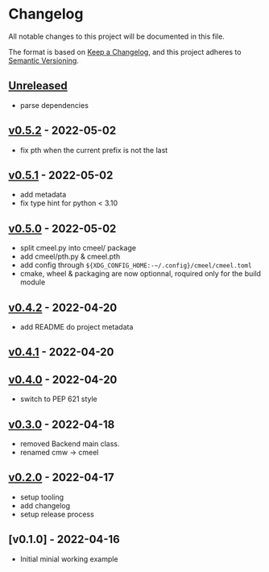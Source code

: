 # Changelog

All notable changes to this project will be documented in this file.

The format is based on [Keep a Changelog](https://keepachangelog.com/en/1.0.0/),
and this project adheres to [Semantic Versioning](https://semver.org/spec/v2.0.0.html).

## [Unreleased]

- parse dependencies

## [v0.5.2] - 2022-05-02

- fix pth when the current prefix is not the last

## [v0.5.1] - 2022-05-02

- add metadata
- fix type hint for python < 3.10

## [v0.5.0] - 2022-05-02

- split cmeel.py into cmeel/ package
- add cmeel/pth.py & cmeel.pth
- add config through `${XDG_CONFIG_HOME:-~/.config}/cmeel/cmeel.toml`
- cmake, wheel & packaging are now optionnal, roquired only for the build module

## [v0.4.2] - 2022-04-20

- add README do project metadata

## [v0.4.1] - 2022-04-20

## [v0.4.0] - 2022-04-20

- switch to PEP 621 style

## [v0.3.0] - 2022-04-18

- removed Backend main class.
- renamed cmw -> cmeel

## [v0.2.0] - 2022-04-17

- setup tooling
- add changelog
- setup release process

## [v0.1.0] - 2022-04-16

- Initial minial working example

[Unreleased]: https://github.com/nim65s/cmeel/compare/v0.4.2...main
[v0.5.2]: https://github.com/nim65s/cmeel/compare/v0.5.1...v0.5.2
[v0.5.1]: https://github.com/nim65s/cmeel/compare/v0.5.0...v0.5.1
[v0.5.0]: https://github.com/nim65s/cmeel/compare/v0.4.3...v0.5.0
[v0.4.2]: https://github.com/nim65s/cmeel/compare/v0.4.1...v0.4.2
[v0.4.1]: https://github.com/nim65s/cmeel/compare/v0.4.0...v0.4.1
[v0.4.0]: https://github.com/nim65s/cmeel/compare/v0.3.0...v0.4.0
[v0.3.0]: https://github.com/nim65s/cmeel/compare/v0.2.0...v0.3.0
[v0.2.0]: https://github.com/nim65s/cmeel/compare/v0.1.0...v0.2.0
[v2.0.0]: https://github.com/nim65s/cmeel/releases/tag/v0.1.0
